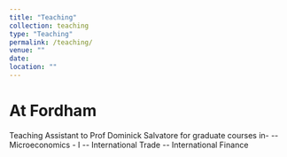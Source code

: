 ```yaml
---
title: "Teaching"
collection: teaching
type: "Teaching"
permalink: /teaching/
venue: ""
date:
location: ""
---
```


At Fordham
======
Teaching Assistant to Prof Dominick Salvatore for graduate courses in-
-- Microeconomics - I 
-- International Trade
-- International Finance

